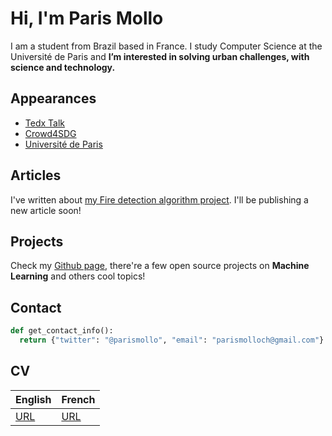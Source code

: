 # Hi, I'm Paris Mollo
I am a student from Brazil based in France. I study Computer Science at the Université de Paris and **I’m interested in solving urban challenges, with science and technology.**

## Appearances
* [Tedx Talk](https://www.ted.com/talks/paris_mollo_trace_its_own_way/transcript?language=fr)
* [Crowd4SDG](https://crowd4sdg.eu/wp-content/uploads/2021/03/Onepager_Potamoi.pdf)
* [Université de Paris](https://u-paris.fr/des-etudiants-mobilises-autour-des-enjeux-climatiques/)

## Articles
I've written about [my Fire detection algorithm project](https://parismollochristondis.medium.com/fire-hazard-detection-with-convolutional-neural-networks-ef92dbb89256). I'll be publishing a new article soon!

## Projects
Check my [Github page](https://github.com/parismollo), there're a few open source projects on **Machine Learning** and others cool topics!

## Contact 
```python
def get_contact_info():
  return {"twitter": "@parismollo", "email": "parismolloch@gmail.com"}
```

## CV

English | French
------------ | -------------
[URL](https://github.com/parismollo/parismollo.github.io/blob/main/cv%2021%20english%20version.pdf) | [URL](https://github.com/parismollo/parismollo.github.io/blob/main/cv%2021%20french.pdf)
